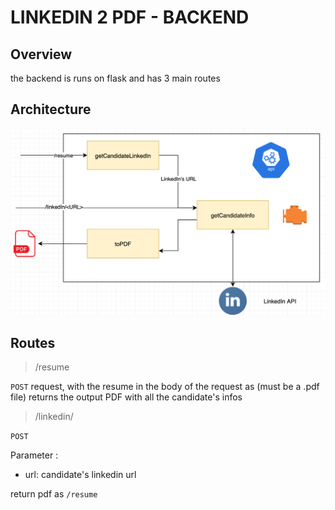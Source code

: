 # LINKEDIN 2 PDF - BACKEND

## Overview
 
the backend is runs on flask and has 3 main routes 

## Architecture
![](https://github.com/aprouvost/Linkedin-to-PDF/blob/main/backend/doc/Backend_architecture.png)

## Routes

> /resume 

`POST` request, with the resume in the body of the request as (must be a .pdf file)
returns the output PDF with all the candidate's infos 

> /linkedin/<url>

`POST`

Parameter :
 - url: candidate's linkedin url 

return pdf as  `/resume` 
